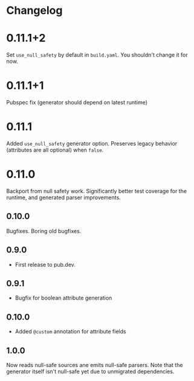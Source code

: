 # Changelog

# 0.11.1+2

Set `use_null_safety` by default in `build.yaml`. You shouldn't change it for now.

# 0.11.1+1

Pubspec fix (generator should depend on latest runtime)

# 0.11.1

Added `use_null_safety` generator option. Preserves legacy behavior (attributes are
all optional) when `false`.

# 0.11.0

Backport from null safety work. Significantly better test coverage for the runtime,
and generated parser improvements.
## 0.10.0

Bugfixes. Boring old bugfixes.

## 0.9.0

- First release to pub.dev.

## 0.9.1

- Bugfix for boolean attribute generation

## 0.10.0

- Added ```@custom``` annotation for attribute fields

## 1.0.0

Now reads null-safe sources ane emits null-safe parsers. Note that the generator
itself isn't null-safe yet due to unmigrated dependencies.
